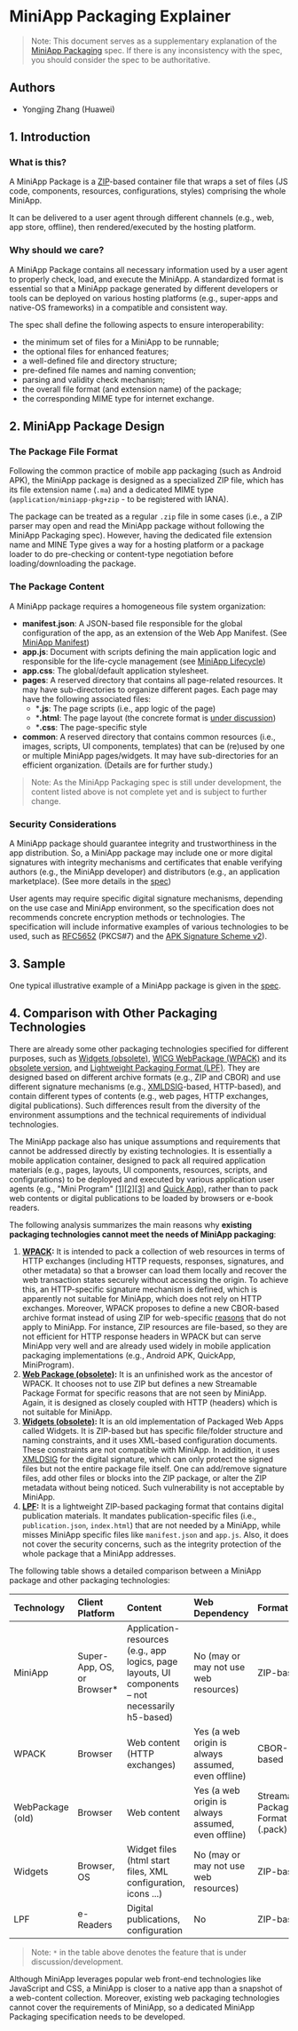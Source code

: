 # MiniApp Packaging Explainer

> Note: This document serves as a supplementary explanation of the [MiniApp Packaging](https://w3c.github.io/miniapp/specs/packaging/) spec. If there is any inconsistency with the spec, you should consider the spec to be authoritative.

## Authors

- Yongjing Zhang (Huawei)

## 1. Introduction

### What is this?

A MiniApp Package is a [ZIP](https://pkware.cachefly.net/webdocs/casestudies/APPNOTE.TXT)-based container file that wraps a set of files (JS code, components, resources, configurations, styles) comprising the whole MiniApp.

It can be delivered to a user agent through different channels (e.g., web, app store, offline), then rendered/executed by the hosting platform.

### Why should we care?

A MiniApp Package contains all necessary information used by a user agent to properly check, load, and execute the MiniApp. A standardized format is essential so that a MiniApp package generated by different developers or tools can be deployed on various hosting platforms (e.g., super-apps and native-OS frameworks) in a compatible and consistent way. 

The spec shall define the following aspects to ensure interoperability:
* the minimum set of files for a MiniApp to be runnable;
* the optional files for enhanced features;
* a well-defined file and directory structure;
* pre-defined file names and naming convention;
* parsing and validity check mechanism;
* the overall file format (and extension name) of the package;
* the corresponding MIME type for internet exchange.

## 2. MiniApp Package Design

### The Package File Format

Following the common practice of mobile app packaging (such as Android APK), the MiniApp package is designed as a specialized ZIP file, which has its file extension name (`.ma`) and a dedicated MIME type (`application/miniapp-pkg+zip` - to be registered with IANA).

The package can be treated as a regular `.zip` file in some cases (i.e., a ZIP parser may open and read the MiniApp package without following the MiniApp Packaging spec). However, having the dedicated file extension name and MINE Type gives a way for a hosting platform or a package loader to do pre-checking or content-type negotiation before loading/downloading the package.

### The Package Content

A MiniApp package requires a homogeneous file system organization:

* **manifest.json**: A JSON-based file responsible for the global configuration of the app, as an extension of the Web App Manifest. (See [MiniApp Manifest](https://www.w3.org/TR/miniapp-manifest/)) 
* **app.js**: Document with scripts defining the main application logic and responsible for the life-cycle management (see [MiniApp Lifecycle](https://www.w3.org/TR/miniapp-lifecycle/))
* **app.css**: The global/default application stylesheet.
* **pages**: A reserved directory that contains all page-related resources. It may have sub-directories to organize different pages. Each page may have the following associated files:
  * ***.js**:  The page scripts (i.e., app logic of the page)
  * ***.html**: The page layout (the concrete format is [under discussion](https://github.com/w3c/miniapp-packaging/issues/2))
  * ***.css**: The page-specific style
* **common**: A reserved directory that contains common resources (i.e., images, scripts, UI components, templates) that can be (re)used by one or multiple MiniApp pages/widgets. It may have sub-directories for an efficient organization. (Details are for further study.)

> Note: As the MiniApp Packaging spec is still under development, the content listed above is not complete yet and is subject to further change.

### Security Considerations

A MiniApp package should guarantee integrity and trustworthiness in the app distribution. So, a MiniApp package may include one or more digital signatures with integrity mechanisms and certificates that enable verifying authors (e.g., the MiniApp developer) and distributors (e.g., an application marketplace). (See more details in the [spec](https://www.w3.org/TR/miniapp-packaging/#sec-miniapp-digital-signature-requirements))

User agents may require specific digital signature mechanisms, depending on the use case and MiniApp environment, so the specification does not recommends concrete encryption methods or technologies. The specification will include informative examples of various technologies to be used, such as [RFC5652](https://tools.ietf.org/html/rfc5652) (PKCS#7) and the [APK Signature Scheme v2](https://source.android.com/security/apksigning/v2)).


## 3. Sample

One typical illustrative example of a MiniApp package is given in the [spec](https://www.w3.org/TR/miniapp-packaging/#example-file-system-structure).

## 4. Comparison with Other Packaging Technologies

There are already some other packaging technologies specified for different purposes, such as [Widgets (obsolete)](https://www.w3.org/TR/widgets), [WICG WebPackage (WPACK)](https://github.com/WICG/webpackage) and its [obsolete version](https://www.w3.org/TR/2015/WD-web-packaging-20150115/), and [Lightweight Packaging Format (LPF)](https://www.w3.org/TR/lpf/). They are designed based on different archive formats (e.g., ZIP and CBOR) and use different signature mechanisms (e.g., [XMLDSIG](http://www.w3.org/TR/xmldsig-core1/)-based, HTTP-based), and contain different types of contents (e.g., web pages, HTTP exchanges, digital publications). Such differences result from the diversity of the environment assumptions and the technical requirements of individual technologies.

The MiniApp package also has unique assumptions and requirements that cannot be addressed directly by existing technologies. It is essentially a mobile application container, designed to pack all required application materials (e.g., pages, layouts, UI components, resources, scripts, and configurations) to be deployed and executed by various application user agents (e.g., "Mini Program" [[1]](https://smartprogram.baidu.com/developer/index.html)[[2]](https://open.alipay.com/channel/miniIndex.htm)[[3]](https://mp.weixin.qq.com/cgi-bin/wx) and [Quick App](https://www.quickapp.cn/)), rather than to pack web contents or digital publications to be loaded by browsers or e-book readers. 

The following analysis summarizes the main reasons why **existing packaging technologies cannot meet the needs of MiniApp packaging**:

1. **[WPACK](https://github.com/WICG/webpackage):** It is intended to pack a collection of web resources in terms of HTTP exchanges (including HTTP requests, responses, signatures, and other metadata) so that a browser can load them locally and recover the web transaction states securely without accessing the origin. To achieve this, an HTTP-specific signature mechanism is defined, which is apparently not suitable for MiniApp, which does not rely on HTTP exchanges. Moreover, WPACK proposes to define a new CBOR-based archive format instead of using ZIP for web-specific [reasons](https://github.com/WICG/webpackage/issues/45) that do not apply to MiniApp. For instance, ZIP resources are file-based, so they are not efficient for HTTP response headers in WPACK but can serve MiniApp very well and are already used widely in mobile application packaging implementations (e.g., Android APK, QuickApp, MiniProgram). 
2. **[Web Package (obsolete)](https://www.w3.org/TR/2015/WD-web-packaging-20150115/):** It is an unfinished work as the ancestor of WPACK. It chooses not to use ZIP but defines a new Streamable Package Format for specific reasons that are not seen by MiniApp. Again, it is designed as closely coupled with HTTP (headers) which is not suitable for MiniApp.
3. **[Widgets (obsolete)](https://www.w3.org/TR/widgets):** It is an old implementation of Packaged Web Apps called Widgets. It is ZIP-based but has specific file/folder structure and naming constraints, and it uses XML-based configuration documents. These constraints are not compatible with MiniApp. In addition, it uses [XMLDSIG](http://www.w3.org/TR/xmldsig-core1/) for the digital signature, which can only protect the signed files but not the entire package file itself. One can add/remove signature files, add other files or blocks into the ZIP package, or alter the ZIP metadata without being noticed. Such vulnerability is not acceptable by MiniApp.
4. **[LPF](https://www.w3.org/TR/lpf/):** It is a lightweight ZIP-based packaging format that contains digital publication materials. It mandates publication-specific files (i.e., `publication.json`, `index.html`) that are not needed by a MiniApp, while misses MiniApp specific files like `manifest.json` and `app.js`. Also, it does not cover the security concerns, such as the integrity protection of the whole package that a MiniApp addresses.

The following table shows a detailed comparison between a MiniApp package and other packaging technologies:


Technology | Client Platform | Content | Web Dependency | Format | Digital Signature 
:---    |:---    |:--        |:---   |:---    |:--   
MiniApp | Super-App, OS, or Browser* | Application-resources (e.g., app logics, page layouts, UI components – not necessarily h5-based) | No (may or may not use web resources) | ZIP-based | PKCS#7 
WPACK | Browser | Web content (HTTP exchanges) | Yes (a web origin is always assumed, even offline) | CBOR-based | HTTP header extension 
WebPackage (old) | Browser | Web content | Yes (a web origin is always assumed, even offline) | Streamable Package Format (.pack) | n/a 
Widgets | Browser, OS | Widget files (html start files, XML configuration, icons ...) | No (may or may not use web resources) | ZIP-based | XMLDSIG-based 
LPF | e-Readers |  Digital publications, configuration | No | ZIP-based | unknown* 

> Note: `*` in the table above denotes the feature that is under discussion/development.

Although MiniApp leverages popular web front-end technologies like JavaScript and CSS, a MiniApp is closer to a native app than a snapshot of a web-content collection. Moreover, existing web packaging technologies cannot cover the requirements of MiniApp, so a dedicated MiniApp Packaging specification needs to be developed.

